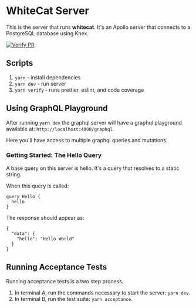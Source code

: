 # WhiteCat Server

This is the server that runs **whitecat**. It's an Apollo server that connects to a PostgreSQL database using Knex.

[![Verify PR](https://github.com/chrstnfrrs/whitecat-server/actions/workflows/verify.yaml/badge.svg)](https://github.com/chrstnfrrs/whitecat-server/actions/workflows/verify.yaml)

## Scripts

1. `yarn` - install dependencies
2. `yarn dev` - run server
3. `yarn verify` - runs prettier, eslint, and code coverage

## Using GraphQL Playground

After running `yarn dev` the graphql server will have a graphql playground available at: `http://localhost:4000/graphql`.

Here you'll have access to multiple graphql queries and mutations.

### Getting Started: The Hello Query

A base query on this server is hello. It's a query that resolves to a static string.

When this query is called:

```
query Hello {
  hello
}
```

The response should appear as:

```
{
  "data": {
    "hello": "Hello World"
  }
}
```

## Running Acceptance Tests

Running acceptance tests is a two step process.

1. In terminal A, run the commands necessary to start the server: `yarn dev`.
2. In terminal B, run the test suite: `yarn acceptance`.
